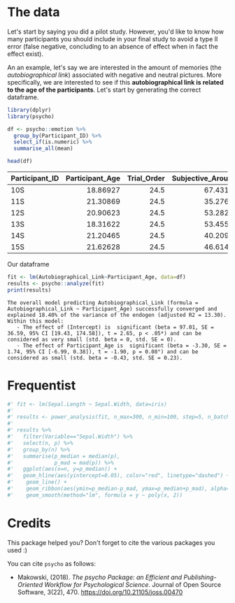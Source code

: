 The data
========

Let's start by saying you did a pilot study. However, you'd like to know how many participants you should include in your final study to avoid a type II error (false negative, concluding to an absence of effect when in fact the effect exist).

An an example, let's say we are interested in the amount of memories (the *autobiographical link*) associated with negative and neutral pictures. More specifically, we are interested to see if this **autobiographical link is related to the age of the participants**. Let's start by generating the correct dataframe.

``` r
library(dplyr)
library(psycho)

df <- psycho::emotion %>% 
  group_by(Participant_ID) %>% 
  select_if(is.numeric) %>% 
  summarise_all(mean)

head(df)
```

| Participant\_ID |  Participant\_Age|  Trial\_Order|  Subjective\_Arousal|  Subjective\_Valence|  Autobiographical\_Link|
|:----------------|-----------------:|-------------:|--------------------:|--------------------:|-----------------------:|
| 10S             |          18.86927|          24.5|             67.43164|            -15.70095|               60.948351|
| 11S             |          21.30869|          24.5|             35.27635|            -35.69272|               12.252166|
| 12S             |          20.90623|          24.5|             53.28234|            -25.73785|               35.948351|
| 13S             |          18.31622|          24.5|             53.45595|            -19.02127|               48.301866|
| 14S             |          21.20465|          24.5|             40.20940|            -21.60505|                4.489995|
| 15S             |          21.62628|          24.5|             46.61458|            -29.94792|               23.030599|

Our dataframe

``` r
fit <- lm(Autobiographical_Link~Participant_Age, data=df)
results <- psycho::analyze(fit)
print(results)
```

    The overall model predicting Autobiographical_Link (formula = Autobiographical_Link ~ Participant_Age) successfully converged and explained 18.40% of the variance of the endogen (adjusted R2 = 13.30). Within this model:
       - The effect of (Intercept) is  significant (beta = 97.01, SE = 36.59, 95% CI [19.43, 174.58]), t = 2.65, p < .05*) and can be considered as very small (std. beta = 0, std. SE = 0).
       - The effect of Participant_Age is  significant (beta = -3.30, SE = 1.74, 95% CI [-6.99, 0.38]), t = -1.90, p = 0.08°) and can be considered as small (std. beta = -0.43, std. SE = 0.23).

Frequentist
===========

``` r
#' fit <- lm(Sepal.Length ~ Sepal.Width, data=iris)
#'
#' results <- power_analysis(fit, n_max=300, n_min=100, step=5, n_batch=20)
#'
#' results %>%
#'   filter(Variable=="Sepal.Width") %>%
#'   select(n, p) %>%
#'   group_by(n) %>%
#'   summarise(p_median = median(p),
#'             p_mad = mad(p)) %>%
#'   ggplot(aes(x=n, y=p_median)) +
#'   geom_hline(aes(yintercept=0.05), color="red", linetype="dashed") +
#'    geom_line() +
#'    geom_ribbon(aes(ymin=p_median-p_mad, ymax=p_median+p_mad), alpha=0.2) +
#'    geom_smooth(method="lm", formula = y ~ poly(x, 2))
```

Credits
=======

This package helped you? Don't forget to cite the various packages you used :)

You can cite `psycho` as follows:

-   Makowski, (2018). *The psycho Package: an Efficient and Publishing-Oriented Workflow for Psychological Science*. Journal of Open Source Software, 3(22), 470. <https://doi.org/10.21105/joss.00470>
